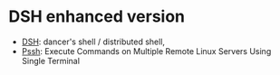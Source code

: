 # DSH enhanced version

 - [DSH](https://www.netfort.gr.jp/~dancer/software/dsh.html.en): dancer's shell / distributed shell, 
 - [Pssh](https://www.tecmint.com/execute-commands-on-multiple-linux-servers-using-pssh/): Execute Commands on Multiple Remote Linux Servers Using Single Terminal
